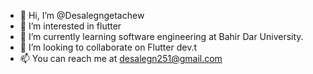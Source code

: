 - 👋 Hi, I’m @Desalegngetachew
- 👀 I’m interested in flutter
- 🌱 I’m currently learning software engineering at Bahir Dar University.
- 💞️ I’m looking to collaborate on Flutter dev.t
- 📫 You can reach me at desalegn251@gmail.com

<!---
Desalegngetachew/Desalegngetachew is a ✨ special ✨ repository because its `README.md` (this file) appears on your GitHub profile.
You can click the Preview link to take a look at your changes.
--->
